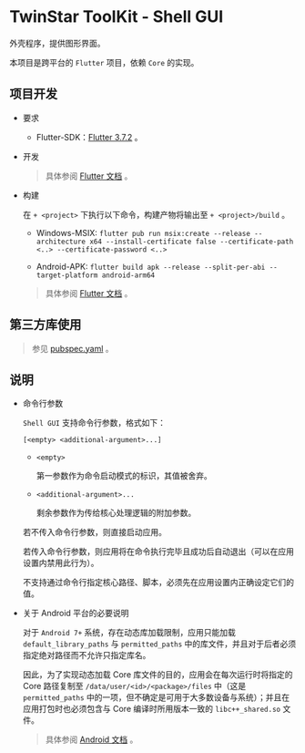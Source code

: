 # TwinStar ToolKit - Shell GUI

外壳程序，提供图形界面。

本项目是跨平台的 `Flutter` 项目，依赖 `Core` 的实现。

## 项目开发

* 要求
	
	* Flutter-SDK：[Flutter 3.7.2](https://docs.flutter.dev/get-started/install) 。

* 开发
	
	> 具体参阅 [Flutter 文档](https://docs.flutter.dev/get-started/editor) 。

* 构建
	
	在 `+ <project>` 下执行以下命令，构建产物将输出至 `+ <project>/build` 。
	
	* Windows-MSIX: `flutter pub run msix:create --release --architecture x64 --install-certificate false --certificate-path <..> --certificate-password <..>`
	
	* Android-APK: `flutter build apk --release --split-per-abi --target-platform android-arm64`
	
	> 具体参阅 [Flutter 文档](https://docs.flutter.dev/deployment/windows) 。

## 第三方库使用

> 参见 [pubspec.yaml](./pubspec.yaml) 。

## 说明

* 命令行参数
	
	`Shell GUI` 支持命令行参数，格式如下：
	
	`[<empty> <additional-argument>...]`
	
	* `<empty>`
		
		第一参数作为命令启动模式的标识，其值被舍弃。
	
	* `<additional-argument>...`
		
		剩余参数作为传给核心处理逻辑的附加参数。
	
	若不传入命令行参数，则直接启动应用。
	
	若传入命令行参数，则应用将在命令执行完毕且成功后自动退出（可以在应用设置内禁用此行为）。
	
	不支持通过命令行指定核心路径、脚本，必须先在应用设置内正确设定它们的值。

* 关于 Android 平台的必要说明
	
	对于 `Android 7+` 系统，存在动态库加载限制，应用只能加载 `default_library_paths` 与 `permitted_paths` 中的库文件，并且对于后者必须指定绝对路径而不允许只指定库名。
	
	因此，为了实现动态加载 Core 库文件的目的，应用会在每次运行时将指定的 Core 路径复制至 `/data/user/<id>/<package>/files` 中（这是 `permitted_paths` 中的一项，但不确定是可用于大多数设备与系统）；并且在应用打包时也必须包含与 Core 编译时所用版本一致的 `libc++_shared.so` 文件。
	
	> 具体参阅 [Android 文档](https://source.android.com/docs/core/architecture/vndk/linker-namespace) 。
